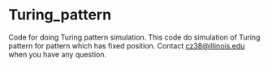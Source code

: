 # Turing_pattern
Code for doing Turing pattern simulation.
This code do simulation of Turing pattern for pattern which has fixed position. 
Contact cz38@illinois.edu when you have any question.
